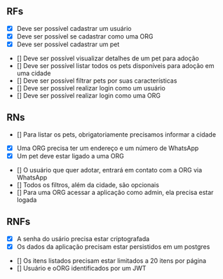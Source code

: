 
## RFs

- [x] Deve ser possível cadastrar um usuário
- [x] Deve ser possível se cadastrar como uma ORG
- [x] Deve ser possível cadastrar um pet
- [] Deve ser possível visualizar detalhes de um pet para adoção
- [] Deve ser possível listar todos os pets disponíveis para adoção em uma cidade
- [] Deve ser possível filtrar pets por suas características
- [] Deve ser possível realizar login como um usuário
- [] Deve ser possível realizar login como uma ORG


## RNs

- [] Para listar os pets, obrigatoriamente precisamos informar a cidade
- [x] Uma ORG precisa ter um endereço e um número de WhatsApp
- [x] Um pet deve estar ligado a uma ORG
- [] O usuário que quer adotar, entrará em contato com a ORG via WhatsApp
- [] Todos os filtros, além da cidade, são opcionais
- [] Para uma ORG acessar a aplicação como admin, ela precisa estar logada

## RNFs

- [x] A senha do usário precisa estar criptografada
- [x] Os dados da aplicação precisam estar persistidos em um postgres
- [] Os itens listados precisam estar limitados a 20 itens por página
- [] Usuário e oORG identificados por um JWT
